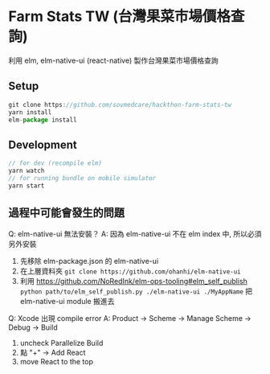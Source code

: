 # Farm Stats TW (台灣果菜市場價格查詢)

利用 elm, elm-native-ui (react-native) 製作台灣果菜市場價格查詢

## Setup

```js
git clone https://github.com/sovmedcare/hackthon-farm-stats-tw
yarn install
elm-package install
```

## Development

```js
// for dev (recompile elm)
yarn watch
// for running bundle on mobile simulator
yarn start
```

## 過程中可能會發生的問題

Q: elm-native-ui 無法安裝？
A: 因為 elm-native-ui 不在 elm index 中, 所以必須另外安裝

  1. 先移除 elm-package.json 的 elm-native-ui
  1. 在上層資料夾 ```git clone https://github.com/ohanhi/elm-native-ui```
  1. 利用 https://github.com/NoRedInk/elm-ops-tooling#elm_self_publish
     ```python path/to/elm_self_publish.py ./elm-native-ui ./MyAppName```
     把 elm-native-ui module 搬進去

Q: Xcode 出現 compile error
A: Product -> Scheme -> Manage Scheme -> Debug -> Build

   1. uncheck Parallelize Build
   1. 點 "+" -> Add React
   1. move React to the top
